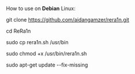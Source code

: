 How to use on **Debian** Linux:

git clone https://github.com/aidangamzer/rera1n.git

cd ReRa1n

sudo cp rera1n.sh /usr/bin

sudo chmod +x /usr/bin/rera1n.sh

sudo apt-get update --fix-missing
